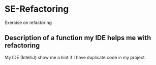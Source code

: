 # SE-Refactoring
Exercise on refactoring

## Description of a function my IDE helps me with refactoring

My IDE (IntelliJ) show me a hint if I have duplicate code in my project. 
